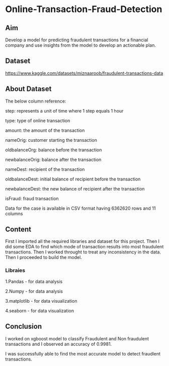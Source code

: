 # Online-Transaction-Fraud-Detection

## Aim
Develop a model for predicting fraudulent transactions for a financial company and use insights from the model to develop an actionable plan.

## Dataset
https://www.kaggle.com/datasets/miznaaroob/fraudulent-transactions-data

## About Dataset

The below column reference:

step: represents a unit of time where 1 step equals 1 hour

type: type of online transaction

amount: the amount of the transaction

nameOrig: customer starting the transaction

oldbalanceOrg: balance before the transaction

newbalanceOrig: balance after the transaction

nameDest: recipient of the transaction

oldbalanceDest: initial balance of recipient before the transaction

newbalanceDest: the new balance of recipient after the transaction

isFraud: fraud transaction

Data for the case is available in CSV format having 6362620 rows and 11 columns

## Content
First I imported all the required libraries and dataset for this project. Then I did some EDA to find which mode of transaction results into most fraudulent transactions. Then I worked throught to treat any inconsistency in the data. Then I proceeded to build the model.

### Libraies
1.Pandas - for data analysis

2.Numpy - for data analysis

3.matplotlib - for data visualization

4.seaborn - for data visualization




## Conclusion

I worked on xgboost model to classify Fraudulent and Non fraudulent transactions and I observed an accuracy of 0.9981.

I was successfully able to find the most accurate model to detect fraudlent transactions.
